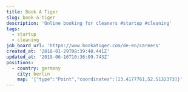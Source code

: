 ```yaml
---
title: Book A Tiger
slug: book-a-tiger
description: 'Online booking for cleaners #startup #cleaning'
tags:
  - startup
  - cleaning
job_board_url: 'https://www.bookatiger.com/de-en/careers'
created_at: '2018-01-29T08:39:40.441Z'
updated_at: '2019-06-16T10:36:09.743Z'
positions:
  - country: germany
    city: berlin
    map: '{"type":"Point","coordinates":[13.4177761,52.5132373]}'
---
```



